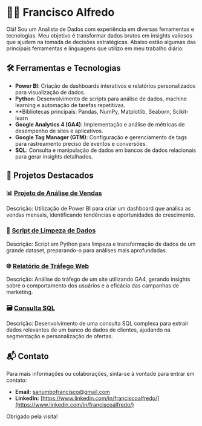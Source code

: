 # 🧑‍💻 Francisco Alfredo

Olá! Sou um Analista de Dados com experiência em diversas ferramentas e tecnologias. Meu objetivo é transformar dados brutos em insights valiosos que ajudem na tomada de decisões estratégicas. Abaixo estão algumas das principais ferramentas e linguagens que utilizo em meu trabalho diário:

## 🛠️ Ferramentas e Tecnologias

- **Power BI**: Criação de dashboards interativos e relatórios personalizados para visualização de dados.
- **Python**: Desenvolvimento de scripts para análise de dados, machine learning e automação de tarefas repetitivas.
- **Bibliotecas principais: Pandas, NumPy, Matplotlib, Seaborn, Scikit-learn
- **Google Analytics 4 (GA4)**: Implementação e análise de métricas de desempenho de sites e aplicativos.
- **Google Tag Manager (GTM)**: Configuração e gerenciamento de tags para rastreamento preciso de eventos e conversões.
- **SQL**: Consulta e manipulação de dados em bancos de dados relacionais para gerar insights detalhados.
## 📂 Projetos Destacados

### 📊 [Projeto de Análise de Vendas](link_do_projeto)
Descrição: Utilização de Power BI para criar um dashboard que analisa as vendas mensais, identificando tendências e oportunidades de crescimento.

### 🐍 [Script de Limpeza de Dados](link_do_projeto)
Descrição: Script em Python para limpeza e transformação de dados de um grande dataset, preparando-o para análises mais aprofundadas.

### 🌐 [Relatório de Tráfego Web](link_do_projeto)
Descrição: Análise do tráfego de um site utilizando GA4, gerando insights sobre o comportamento dos usuários e a eficácia das campanhas de marketing.

### 🗃️ [Consulta SQL](link_do_projeto)
Descrição: Desenvolvimento de uma consulta SQL complexa para extrair dados relevantes de um banco de dados de clientes, ajudando na segmentação e personalização de ofertas.

## 📬 Contato

Para mais informações ou colaborações, sinta-se à vontade para entrar em contato:

- **Email:** [sanumbofrancisco@gmail.com](mailto:sanumbofrancisco@gmail.com)
- **LinkedIn:** [https://www.linkedin.com/in/franciscoalfredo/](https://www.linkedin.com/in/franciscoalfredo/)

Obrigado pela visita!
